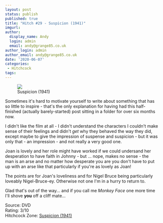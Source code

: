 ```yaml
---
layout: post
status: publish
published: true
title: "Hitch #29 - Suspicion (1941)"
imgurl: 
author:
  display_name: Andy
  login: admin
  email: andy@grange85.co.uk
author_login: admin
author_email: andy@grange85.co.uk
date: '2020-06-07'
categories:
 - Hitchcock
tags:
---
```

<figure class="aligncenter"><img src="https://the.hitchcock.zone/1000/27/0414.jpg" class="img-responsive" /><figcaption>Suspicion (1941)</figcaption></figure>

Sometimes it's hard to motivate yourself to write about something that has so little to inspire - that's the only explanation for having had this half-finished (actually barely-started) post sitting in a folder for over six months now.

I didn't like the film at all - I didn't understand the characters I couldn't make sense of their feelings and didn't _get_ why they behaved the way they did, except maybe to give the impression of suspense and suspicion - but it was only that - an impression - and not really a very good one. 

Joan is lovely and her role might have worked if we could undersand her desperation to have faith in Johnny - but ... nope, makes no sense - the man is an arse and no matter how desperate you are you don't have to put up with an arse like that particularly if you're as lovely as Joan!

The points are for Joan's loveliness and for Nigel Bruce being particularly loveably Nigel-Bruce-ey. Otherwise not one I'm in a hurry to return to.

Glad that's out of the way... and if you call me _Monkey Face_ one more time I'll shove **you** off a cliff mate...

Source: DVD  
Rating: 3/10  
Hitchcock Zone: [Suspicion (1941)](https://the.hitchcock.zone/wiki/Suspicion_(1941))
